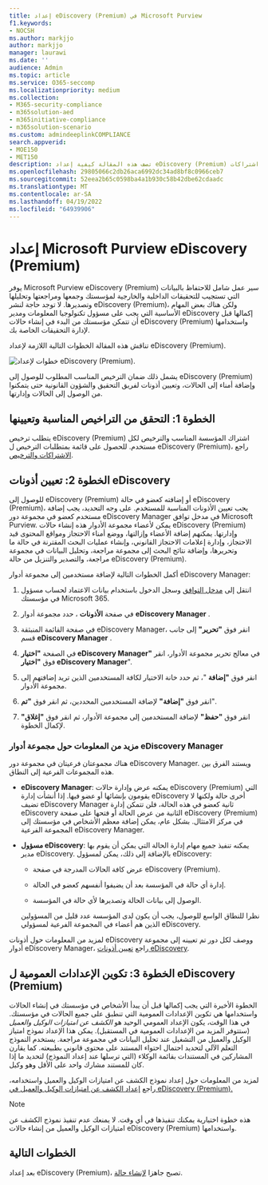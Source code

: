 ```yaml
---
title: إعداد eDiscovery (Premium) في Microsoft Purview
f1.keywords:
- NOCSH
ms.author: markjjo
author: markjjo
manager: laurawi
ms.date: ''
audience: Admin
ms.topic: article
ms.service: O365-seccomp
ms.localizationpriority: medium
ms.collection:
- M365-security-compliance
- m365solution-aed
- m365initiative-compliance
- m365solution-scenario
ms.custom: admindeeplinkCOMPLIANCE
search.appverid:
- MOE150
- MET150
description: تصف هذه المقالة كيفية إعداد eDiscovery (Premium) حتى تتمكن من البدء في إنشاء الحالات وإدارتها. كما يصف اشتراكات Microsoft المطلوبة والترخيص. بعد إكمال بعض الخطوات السريعة، تصبح أداة eDiscovery (Premium) جاهزة للاستخدام.
ms.openlocfilehash: 29805066c2db26aca6992dc34ad8bf8c0966ceb7
ms.sourcegitcommit: 52eea2b65c0598ba4a1b930c58b42dbe62cdaadc
ms.translationtype: MT
ms.contentlocale: ar-SA
ms.lasthandoff: 04/19/2022
ms.locfileid: "64939906"
---
```

# <a name="set-up-microsoft-purview-ediscovery-premium"></a>إعداد Microsoft Purview eDiscovery (Premium)

يوفر Microsoft Purview eDiscovery (Premium) سير عمل شامل للاحتفاظ بالبيانات التي تستجيب للتحقيقات الداخلية والخارجية لمؤسستك وجمعها ومراجعتها وتحليلها وتصديرها. لا توجد حاجة لنشر eDiscovery (Premium)، ولكن هناك بعض المهام الأساسية التي يجب على مسؤول تكنولوجيا المعلومات ومدير eDiscovery إكمالها قبل أن تتمكن مؤسستك من البدء في إنشاء حالات eDiscovery (Premium) واستخدامها لإدارة التحقيقات الخاصة بك.

تناقش هذه المقالة الخطوات التالية اللازمة لإعداد eDiscovery (Premium).

![خطوات لإعداد eDiscovery (Premium).](../media/set-up-advanced-ediscovery.png)

يشمل ذلك ضمان الترخيص المناسب المطلوب للوصول إلى eDiscovery (Premium) وإضافة أمناء إلى الحالات، وتعيين أذونات لفريق التحقيق والشؤون القانونية حتى يتمكنوا من الوصول إلى الحالات وإدارتها.

## <a name="step-1-verify-and-assign-appropriate-licenses"></a>الخطوة 1: التحقق من التراخيص المناسبة وتعيينها

يتطلب ترخيص eDiscovery (Premium) اشتراك المؤسسة المناسب والترخيص لكل مستخدم. للحصول على قائمة بمتطلبات الترخيص ل eDiscovery (Premium)، راجع [الاشتراكات والترخيص](overview-ediscovery-20.md#subscriptions-and-licensing).

## <a name="step-2-assign-ediscovery-permissions"></a>الخطوة 2: تعيين أذونات eDiscovery

للوصول إلى eDiscovery (Premium) أو إضافته كعضو في حالة eDiscovery (Premium)، يجب تعيين الأذونات المناسبة للمستخدم. على وجه التحديد، يجب إضافة مستخدم كعضو في مجموعة دور eDiscovery Manager في مدخل توافق Microsoft Purview. يمكن لأعضاء مجموعة الأدوار هذه إنشاء حالات eDiscovery (Premium) وإدارتها. يمكنهم إضافة الأعضاء وإزالتها، ووضع أمناء الاحتجاز ومواقع المحتوى قيد الاحتجاز، وإدارة إعلامات الاحتجاز القانوني، وإنشاء عمليات البحث المقترنة في حالة ما وتحريرها، وإضافة نتائج البحث إلى مجموعة مراجعة، وتحليل البيانات في مجموعة مراجعة، والتصدير والتنزيل من حالة eDiscovery (Premium).

أكمل الخطوات التالية لإضافة مستخدمين إلى مجموعة أدوار eDiscovery Manager:

1. انتقل إلى <a href="https://go.microsoft.com/fwlink/p/?linkid=2173597" target="_blank">مدخل التوافق</a> وسجل الدخول باستخدام بيانات الاعتماد لحساب مسؤول في مؤسستك Microsoft 365.

2. في صفحة **الأذونات** ، حدد مجموعة أدوار **eDiscovery Manager** .

3. في صفحة القائمة المنبثقة eDiscovery Manager، انقر فوق **"تحرير"** إلى جانب قسم **eDiscovery Manager** .

4. في الصفحة **"اختيار eDiscovery Manager"** في معالج تحرير مجموعة الأدوار، انقر فوق **"اختيار eDiscovery Manager**".

5. انقر فوق **"إضافة** "، ثم حدد خانة الاختيار لكافة المستخدمين الذين تريد إضافتهم إلى مجموعة الأدوار.

6. انقر فوق **"إضافة"** لإضافة المستخدمين المحددين، ثم انقر فوق **"تم**".

7. انقر فوق **"حفظ"** لإضافة المستخدمين إلى مجموعة الأدوار، ثم انقر فوق **"إغلاق"** لإكمال الخطوة.

### <a name="more-information-about-the-ediscovery-manager-role-group"></a>مزيد من المعلومات حول مجموعة أدوار eDiscovery Manager

هناك مجموعتان فرعيتان في مجموعة دور eDiscovery Manager. ويستند الفرق بين هذه المجموعات الفرعية إلى النطاق.

- **eDiscovery Manager**: يمكنه عرض وإدارة حالات eDiscovery (Premium) التي يقومون بإنشائها أو عضو فيها. إذا أنشأت إدارة eDiscovery أخرى حالة ولكنها لا تضيف eDiscovery Manager ثانية كعضو في هذه الحالة، فلن تتمكن إدارة eDiscovery الثانية من عرض الحالة أو فتحها على صفحة eDiscovery (Premium) في مركز الامتثال. بشكل عام، يمكن إضافة معظم الأشخاص في مؤسستك إلى المجموعة الفرعية eDiscovery Manager.

- **مسؤول eDiscovery**: يمكنه تنفيذ جميع مهام إدارة الحالة التي يمكن أن يقوم بها مدير eDiscovery. بالإضافة إلى ذلك، يمكن لمسؤول eDiscovery:

  - عرض كافة الحالات المدرجة في صفحة eDiscovery (Premium).
  
  - إدارة أي حالة في المؤسسة بعد أن يضيفوا أنفسهم كعضو في الحالة.

  - الوصول إلى بيانات الحالة وتصديرها لأي حالة في المؤسسة.

  نظرا للنطاق الواسع للوصول، يجب أن يكون لدى المؤسسة عدد قليل من المسؤولين الذين هم أعضاء في المجموعة الفرعية لمسؤولي eDiscovery.

لمزيد من المعلومات حول أذونات eDiscovery ووصف لكل دور تم تعيينه إلى مجموعة أدوار eDiscovery Manager، راجع [تعيين أذونات eDiscovery](assign-ediscovery-permissions.md).

## <a name="step-3-configure-global-settings-for-ediscovery-premium"></a>الخطوة 3: تكوين الإعدادات العمومية ل eDiscovery (Premium)

الخطوة الأخيرة التي يجب إكمالها قبل أن يبدأ الأشخاص في مؤسستك في إنشاء الحالات واستخدامها هي تكوين الإعدادات العمومية التي تنطبق على جميع الحالات في مؤسستك. في هذا الوقت، يكون الإعداد العمومي الوحيد هو *الكشف عن امتيازات الوكيل والعميل* (ستتوفر المزيد من الإعدادات العمومية في المستقبل). يمكن هذا الإعداد نموذج امتياز الوكيل والعميل من التشغيل عند تحليل البيانات في مجموعة مراجعة. يستخدم النموذج التعلم الآلي لتحديد احتمال احتواء المستند على محتوى قانوني بطبيعته. كما يقارن المشاركين في المستندات بقائمة الوكلاء (التي ترسلها عند إعداد النموذج) لتحديد ما إذا كان للمستند مشارك واحد على الأقل وهو وكيل.

لمزيد من المعلومات حول إعداد نموذج الكشف عن امتيازات الوكيل والعميل واستخدامه، راجع [إعداد الكشف عن امتيازات الوكيل والعميل في eDiscovery (Premium).](attorney-privilege-detection.md)

> [!NOTE]
> هذه خطوة اختيارية يمكنك تنفيذها في أي وقت. لا يمنعك عدم تنفيذ نموذج الكشف عن امتيازات الوكيل والعميل من إنشاء حالات eDiscovery (Premium) واستخدامها.

## <a name="next-steps"></a>الخطوات التالية

بعد إعداد eDiscovery (Premium)، تصبح جاهزا [لإنشاء حالة](create-and-manage-advanced-ediscoveryv2-case.md).